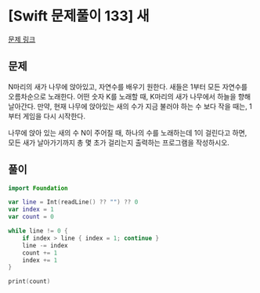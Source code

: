# [Swift 문제풀이 133] 새

[문제 링크](https://www.acmicpc.net/problem/1568)

## 문제

N마리의 새가 나무에 앉아있고, 자연수를 배우기 원한다. 새들은 1부터 모든 자연수를 오름차순으로 노래한다. 어떤 숫자 K를 노래할 때, K마리의 새가 나무에서 하늘을 향해 날아간다. 만약, 현재 나무에 앉아있는 새의 수가 지금 불러야 하는 수 보다 작을 때는, 1부터 게임을 다시 시작한다.

나무에 앉아 있는 새의 수 N이 주어질 때, 하나의 수를 노래하는데 1이 걸린다고 하면, 모든 새가 날아가기까지 총 몇 초가 걸리는지 출력하는 프로그램을 작성하시오.

## 풀이

```swift
import Foundation

var line = Int(readLine() ?? "") ?? 0
var index = 1
var count = 0

while line != 0 {
    if index > line { index = 1; continue }
    line -= index
    count += 1
    index += 1
}

print(count)
```
